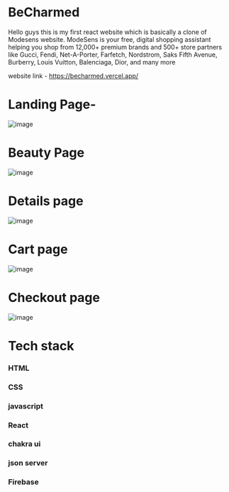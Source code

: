 # BeCharmed
Hello guys this is my first react website which is basically a clone of Modesens website. ModeSens is your free, digital shopping assistant helping you shop from 12,000+ premium brands and 500+ store partners like Gucci, Fendi, Net-A-Porter, Farfetch, Nordstrom, Saks Fifth Avenue, Burberry, Louis Vuitton, Balenciaga, Dior, and many more



website link - https://becharmed.vercel.app/



<h1>Landing Page-</h1> 

![image](https://user-images.githubusercontent.com/112796001/219039533-1705e564-8d2d-40fb-ac5c-ce0f6cac47df.png)



<h1>Beauty Page</h1>

![image](https://user-images.githubusercontent.com/112796001/219039581-8d94f337-a2e3-4908-a6e1-6ad4eb787db3.png)



<h1>Details page</h1>

![image](https://user-images.githubusercontent.com/112796001/219039629-5a3ea7a1-aa62-42a2-857e-2eaae7cf4cb2.png)



<h1>Cart page</h1>

![image](https://user-images.githubusercontent.com/112796001/219039661-6a182acb-e550-4355-9b41-402a3c4c32fb.png)



<h1>Checkout page</h1>

![image](https://user-images.githubusercontent.com/112796001/219039695-3005b470-fa3e-4578-9772-e2e38ac03b95.png)



<h1>Tech stack</h1>

<h3>HTML</h3>
<h3>CSS</h3>
<h3>javascript</h3>
<h3>React</h3>
<h3>chakra ui</h3>
<h3>json server</h3>
<h3>Firebase</h3>
